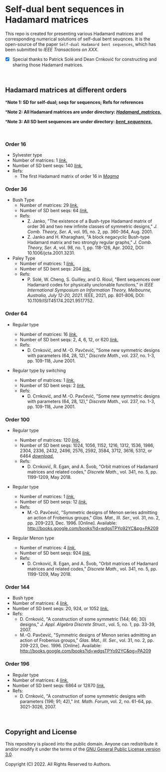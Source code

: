 # Self-dual bent sequences in Hadamard matrices

This repo is created for presenting various Hadamard matrices and corresponding numerical solutions of self-dual bent seuqnces. It is the open-source of the paper `Self-dual Hadamard bent sequences`, which has been submitted to *IEEE Transactions on XXX*.

- [x] Special thanks to Patrick Solé and Dean Crnković for constructing and sharing those Hadamard matrices.

<br/>

## Hadamard matrices at different orders

***Note 1: SD for self-dual; seqs for sequences; Refs for references**

***Note 2: All Hadamard matrices are under directory: [*Hadamard_matrices.*](./Hadamard_matrices)**

***Note 3: All SD bent sequences are under directory: [*bent_sequences.*](./bent_sequences)**

<br/>

### Order 16

- Sylvester type
- Number of matrices: 1 [*link.*](./Hadamard_matrices/H_n16_eigen4_Sylvester_N1.txt)
- Number of SD bent seqs: 140 [*link.*](./bent_sequences/sd_bent_n16_eigen4_Sylvester_N1.log)
- Refs: 
  - The first Hadamard matrix of order 16 in [*Magma*](http://magma.maths.usyd.edu.au/magma/)

### Order 36

- Bush Type
  - Number of matrices: 29 [*link.*](./Hadamard_matrices/H_n36_eigen6_Bush_N29.txt)
  - Number of SD bent seqs: 64 [*link.*](./bent_sequences/sd_bent_n36_eigen6_Bush_N29.log)
  - Refs: 
    - Z. Janko, "The existence of a Bush-type Hadamard matrix of order 36 and two new infinite classes of symmetric designs," *J. Comb. Theory, Ser. A*, vol. 95, no. 2, pp. 360-364, Aug. 2001.
    - Z. Janko and H. Kharaghani, "A block negacyclic Bush-type Hadamard matrix and two strongly regular graphs," *J. Comb. Theory, Ser. A*, vol. 98, no. 1, pp. 118-126, Apr. 2002, DOI: 10.1006/jcta.2001.3231.
- Paley Type
  - Number of matrices: 1 [*link.*](./Hadamard_matrices/H_n36_eigen6_Paley_N1.txt)
  - Number of SD bent seqs: 204 [*link.*](./bent_sequences/sd_bent_n36_eigen6_Paley_N1.log)
  - Refs: 
    - P. Solé, W. Cheng, S. Guilley, and O. Rioul, "Bent sequences over Hadamard codes for physically unclonable functions," in *IEEE International Symposium on Information Theory, Melbourne, Australia, July 12-20, 2021*. IEEE, 2021, pp. 801-806, DOI: 10.1109/ISIT45174.2021.9517752.

### Order 64

- Regular type
  - Number of matrices: 16 [*link.*](./Hadamard_matrices/H_n64_eigen8_Regular_N16.txt)
  - Number of SD bent seqs: 2, 4, 6, 12, or 620  [*link.*](./bent_sequences/sd_bent_n64_eigen8_Regular_N16.log)
  - Refs: 
    - D. Crnković, and M.-O. Pavčević, "Some new symmetric designs with parameters (64, 28, 12)," *Discrete Math.*, vol. 237, no. 1-3, pp. 109-118, June 2001.

- Regular type by switching
  - Number of matrices: 1 [*link.*](./Hadamard_matrices/H_n64_eigen8_Regular_by_Switch_N1.txt)
  - Number of SD bent seqs: 2  [*link.*](./bent_sequences/sd_bent_n64_eigen8_Regular_by_Switch_N1.log)
  - Refs: 
    - D. Crnković, and M.-O. Pavčević, "Some new symmetric designs with parameters (64, 28, 12)," *Discrete Math.*, vol. 237, no. 1-3, pp. 109-118, June 2001.

### Order 100

- Regular type
  - Number of matrices: 120 [*link.*](./Hadamard_matrices/H_n100_eigen10_Regular_N120.txt)
  - Number of SD bent seqs: 1024, 1056, 1152, 1216, 1312, 1536, 1986, 2304, 2336, 2432, 2496, 2576, 2592, 3584, 3712, 3616, 5312, or 6464  [*download.*](./bent_sequences/sd_bent_n100_eigen10_Regular_N120.zip)
  - Refs: 
    - D. Crnković, R. Egan, and A. Švob, "Orbit matrices of Hadamard matrices and related codes," *Discrete Math.*, vol. 341, no. 5, pp. 1199-1209, May 2018.

- Regular type
  - Number of matrices: 1 [*link.*](./Hadamard_matrices/H_n100_eigen10_Regular_N1.txt)
  - Number of SD bent seqs: 12  [*link.*](./bent_sequences/sd_bent_n100_eigen10_Regular_N1.log)
  - Refs: 
    - M.-O. Pavčević, "Symmetric designs of Menon series admitting an action of Frobenius groups," *Glas. Mat., III. Ser.*, vol. 31, no. 2, pp. 209-223, Dec. 1996. [Online]. Available: http://books.google.com/books?id=wdgsTPYo92YC&pg=PA209

- Regular Menon type
  - Number of matrices: 4 [*link.*](./Hadamard_matrices/H_n100_eigen10_Regular_Menon_N4.txt)
  - Number of SD bent seqs: 924  [*link.*](./bent_sequences/sd_bent_n100_eigen10_Regular_Menon_N4.log)
  - Refs: 
    - D. Crnković, R. Egan, and A. Švob, "Orbit matrices of Hadamard matrices and related codes," *Discrete Math.*, vol. 341, no. 5, pp. 1199-1209, May 2018.

### Order 144

- Bush type
- Number of matrices: 4 [*link.*](./Hadamard_matrices/H_n144_eigen12_Bush_N4.txt)
- Number of SD bent seqs: 20, 924, or 1052 [*link.*](./bent_sequences/sd_bent_n144_eigen12_Bush_N4.log)
- Refs: 
  - D. Crnković, "A construction of some symmetric (144; 66; 30) designs," *J. Appl. Algebra Discrete Struct.*, vol. 5, no. 1, pp. 33-39, 2007.
  - M.-O. Pavčević, "Symmetric designs of Menon series admitting an action of Frobenius groups," *Glas. Mat., III. Ser.*, vol. 31, no. 2, pp. 209-223, Dec. 1996. [Online]. Available: http://books.google.com/books?id=wdgsTPYo92YC&pg=PA209


### Order 196

- Regular type
- Number of matrices: 4 [*link.*](./Hadamard_matrices/H_n196_eigen14_Regular_N4.txt)
- Number of SD bent seqs: 6864 or 12870 [*link.*](./bent_sequences/sd_bent_n196_eigen14_Regular_N4.log)
- Refs: 
  - D. Crnković, "A construction of some symmetric designs with parameters (196; 91; 42)," *Int. Math. Forum*, vol. 2, no. 61-64, pp. 3021-3026, 2007.

<br/>

## Copyright and License

This repository is placed into the public domain. Anyone can redistribute it and/or modify it under the terms of the [GNU General Public License version 3.0](https://www.gnu.org/licenses/gpl-3.0.html).

Copyright (C) 2022. All Rights Reserved to Authors.
